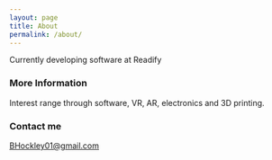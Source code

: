 ```yaml
---
layout: page
title: About
permalink: /about/
---
```


Currently developing software at Readify

### More Information

Interest range through software, VR, AR, electronics and 3D printing.

### Contact me

[BHockley01@gmail.com](mailto:BHockley01@gmail.com)